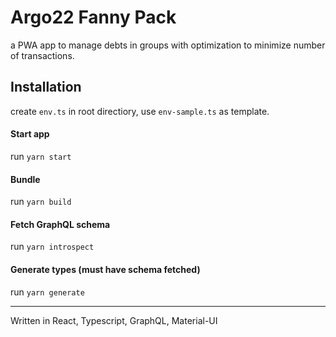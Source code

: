 Argo22 Fanny Pack
=========================

a PWA app to manage debts in groups with optimization to minimize number of transactions.


Installation
----------------------

create ```env.ts``` in root directiory, use ```env-sample.ts``` as template.

#### Start app
run ```yarn start```
#### Bundle
run ```yarn build```
#### Fetch GraphQL schema
run ```yarn introspect```
#### Generate types (must have schema fetched)
run ```yarn generate```

-------------------------

Written in React, Typescript, GraphQL, Material-UI
